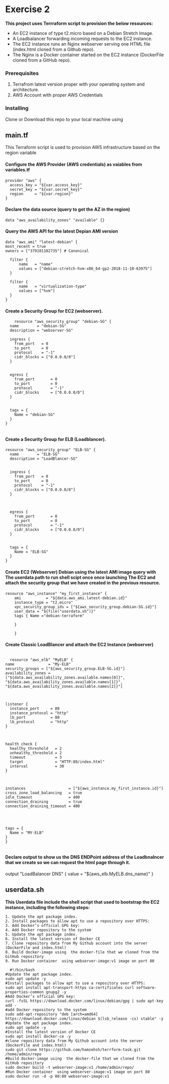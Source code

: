 # Exercise 2
**This project uses Terrraform script to provision the below resources:**

- An EC2 instance of type t2.micro based on a Debian Stretch Image.
- A Loadbalancer forwarding incoming requests to the EC2 instance.
- The EC2 instance runs an Nginx webserver serving one HTML file (index.html cloned from a Github repo). 
- The Nginx is a Docker container started on the EC2 instance (DockerFile cloned from a GitHub repo).




### Prerequisites

1. Terrafrom latest version proper with your operating system and architecture.
2. AWS Account with proper AWS Credentials 



### Installing

Clone or Download this repo to your local machine using 






## main.tf

This Terraform script is used to provision AWS infrastructure based on the region variable 


####  Configure the AWS Provider (AWS credentials) as vaiables from variables.tf 

```
provider "aws" {
  access_key = "${var.access_key}"
  secret_key = "${var.secret_key}"
  region     = "${var.region}"
}

```

####  Declare the data source (query to get the AZ in the region)
```
data "aws_availability_zones" "available" {}
```
#### Query the AWS API for the latest Depian AMI version
```
data "aws_ami" "latest-debian" {
most_recent = true
owners = ["379101102735"] # Canonical

  filter {
      name   = "name"
      values = ["debian-stretch-hvm-x86_64-gp2-2018-11-10-63975"]
  }

  filter {
      name   = "virtualization-type"
      values = ["hvm"]
  }
}
```

#### Create a Security Group for EC2 (webserver).

```
    resource "aws_security_group" "debian-SG" {
  name        = "debian-SG"
  description = "webserver-SG"

  ingress {
    from_port   = 0
    to_port     = 0
    protocol    = "-1"
    cidr_blocks = ["0.0.0.0/0"]
  }
  
  
  egress {
    from_port       = 0
    to_port         = 0
    protocol        = "-1"
    cidr_blocks     = ["0.0.0.0/0"]
  }
  

  tags = {
    Name = "debian-SG"
  }
}


```




#### Create a Security Group for ELB (Loadblancer).
```
resource "aws_security_group" "ELB-SG" {
  name        = "ELB-SG"
  description = "LoadBlancer-SG"
  

  ingress {
    from_port   = 0
    to_port     = 0
    protocol    = "-1"
    cidr_blocks = ["0.0.0.0/0"]
  }
  
  
  
  egress {
    from_port       = 0
    to_port         = 0
    protocol        = "-1"
    cidr_blocks     = ["0.0.0.0/0"]
  }
  
  
  tags = {
    Name = "ELB-SG"
  }
}

```

#### Create EC2 (Webserver) Debian using the latest AMI image query with The userdata path to run shell scipt once once launching  The EC2 and attach the security group that we have created in the previous resource.
```
resource "aws_instance" "my_first_instance" {
    ami           = "${data.aws_ami.latest-debian.id}"
    instance_type = "t2.micro"
    vpc_security_group_ids = ["${aws_security_group.debian-SG.id}"]
    user_data = "${file("userdata.sh")}"
    tags { Name ="debian-terraform"          
    
    }
    
    }
  ```  
    
    
    
#### Create Classic LoadBlancer and attach the EC2 Instance (webserver)
  ```  
    
    resource "aws_elb" "MyELB" {
  name               = "My-ELB"
  security_groups = ["${aws_security_group.ELB-SG.id}"]
  availability_zones = ["${data.aws_availability_zones.available.names[0]}", "${data.aws_availability_zones.available.names[1]}", "${data.aws_availability_zones.available.names[2]}"]

 

  listener {
    instance_port     = 80
    instance_protocol = "http"
    lb_port           = 80
    lb_protocol       = "http"
  }

 

  health_check {
    healthy_threshold   = 2
    unhealthy_threshold = 2
    timeout             = 3
    target              = "HTTP:80/index.html"
    interval            = 30
  }

  

instances                   = ["${aws_instance.my_first_instance.id}"]
  cross_zone_load_balancing   = true
  idle_timeout                = 400
  connection_draining         = true
  connection_draining_timeout = 400




  tags = {
    Name = "MY-ELB"
  }
}
    
  ```      
    
    
    
####  Declare output to show us the DNS ENDPoint address of the Loadbnalncer that we create so we can request the html page through it.
    
output "LoadBalancer DNS" {
  value = "${aws_elb.MyELB.dns_name}"
}
    
  
    
    
    
    
## userdata.sh

**This Userdata file include the shell script that used to bootstrap the EC2 instance, including the following steps:**
  ```  
1. Update the apt package index.
2. Install packages to allow apt to use a repository over HTTPS:
3. Add Docker’s official GPG key:
4. Add Docker repository to the system
5. Update the apt package index.
6. Install the latest version of Docker CE 
7. Clone repository data from My Github account into the server (DockerFile and index.html)
8. Build docker-image using  the docker-file that we cloned from the GitHub repository
9. Run Docker container  using webserver-image:v1 image on port 80
  ```  
  ``` 
    #!/bin/bash
#Update the apt package index.
sudo apt update -y
#Install packages to allow apt to use a repository over HTTPS:
sudo apt install apt-transport-https ca-certificates curl software-properties-common gnupg2 -y
#Add Docker’s official GPG key:
curl -fsSL https://download.docker.com/linux/debian/gpg | sudo apt-key add -
#add Docker repository to the system
sudo add-apt-repository "deb [arch=amd64] https://download.docker.com/linux/debian $(lsb_release -cs) stable" -y
#Update the apt package index.
sudo apt update -y
#Install the latest version of Docker CE 
sudo apt install docker-ce -y
#clone repository data from My Github account into the server (DockerFile and index.html)
sudo git clone https://github.com/hamzehsh/terrform-task.git /home/admin/repo
#Build docker-image using  the docker-file that we cloned from the GitHub repository
sudo docker build -t webserver-image:v1 /home/admin/repo/
#Run Docker container  using webserver-image:v1 image on port 80
sudo docker run -d -p 80:80 webserver-image:v1
    
    
``` 















